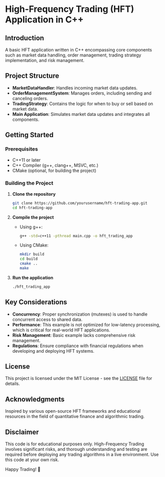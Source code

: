 # High-Frequency Trading (HFT) Application in C++

## Introduction
A basic HFT application written in C++ encompassing core components such as market data handling, order management, trading strategy implementation, and risk management.

## Project Structure
- **MarketDataHandler**: Handles incoming market data updates.
- **OrderManagementSystem**: Manages orders, including sending and canceling orders.
- **TradingStrategy**: Contains the logic for when to buy or sell based on market data.
- **Main Application**: Simulates market data updates and integrates all components.

## Getting Started

### Prerequisites
- C++11 or later
- C++ Compiler (g++, clang++, MSVC, etc.)
- CMake (optional, for building the project)

### Building the Project

1. **Clone the repository**
    ```sh
    git clone https://github.com/yourusername/hft-trading-app.git
    cd hft-trading-app
    ```

2. **Compile the project**
    - Using g++:
      ```sh
      g++ -std=c++11 -pthread main.cpp -o hft_trading_app
      ```

    - Using CMake:
      ```sh
      mkdir build
      cd build
      cmake ..
      make
      ```

3. **Run the application**
    ```sh
    ./hft_trading_app
    ```

## Key Considerations
- **Concurrency**: Proper synchronization (mutexes) is used to handle concurrent access to shared data.
- **Performance**: This example is not optimized for low-latency processing, which is critical for real-world HFT applications.
- **Risk Management**: Basic example lacks comprehensive risk management.
- **Regulations**: Ensure compliance with financial regulations when developing and deploying HFT systems.

## License
This project is licensed under the MIT License - see the [LICENSE](LICENSE) file for details.

## Acknowledgments
Inspired by various open-source HFT frameworks and educational resources in the field of quantitative finance and algorithmic trading.

## Disclaimer
This code is for educational purposes only. High-Frequency Trading involves significant risks, and thorough understanding and testing are required before deploying any trading algorithms in a live environment. Use this code at your own risk.

Happy Trading! 🚀
